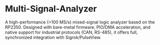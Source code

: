 # Multi-Signal-Analyzer
A high-performance (>100 MS/s) mixed-signal logic analyzer based on the RP2350. Designed with bare-metal firmware, PIO/DMA acceleration, and native support for industrial protocols (CAN, RS-485), it offers full, synchronized integration with Sigrok/PulseView.
